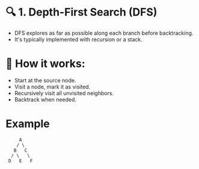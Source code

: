 # 🔍 1. Depth-First Search (DFS)
- DFS explores as far as possible along each branch before backtracking. 
- It's typically implemented with recursion or a stack.

# 📌 How it works:
- Start at the source node.
- Visit a node, mark it as visited.
- Recursively visit all unvisited neighbors.
- Backtrack when needed.

# Example
         A
        / \
       B   C
      / \   \
     D   E   F
